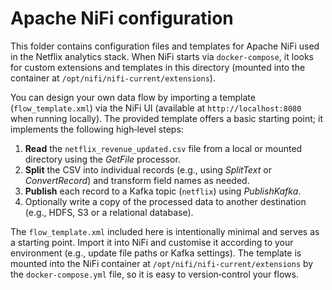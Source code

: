 # Apache NiFi configuration

This folder contains configuration files and templates for Apache NiFi
used in the Netflix analytics stack.  When NiFi starts via
`docker-compose`, it looks for custom extensions and templates in this
directory (mounted into the container at `/opt/nifi/nifi-current/extensions`).

You can design your own data flow by importing a template (`flow_template.xml`) via
the NiFi UI (available at `http://localhost:8080` when running locally).
The provided template offers a basic starting point; it implements the following
high‑level steps:

1. **Read** the `netflix_revenue_updated.csv` file from a local or mounted
   directory using the *GetFile* processor.
2. **Split** the CSV into individual records (e.g., using *SplitText* or
   *ConvertRecord*) and transform field names as needed.
3. **Publish** each record to a Kafka topic (`netflix`) using *PublishKafka*.
4. Optionally write a copy of the processed data to another destination
   (e.g., HDFS, S3 or a relational database).

The `flow_template.xml` included here is intentionally minimal and serves
as a starting point.  Import it into NiFi and customise it according to
your environment (e.g., update file paths or Kafka settings).  The
template is mounted into the NiFi container at `/opt/nifi/nifi-current/extensions` by
the `docker-compose.yml` file, so it is easy to version‑control your flows.
